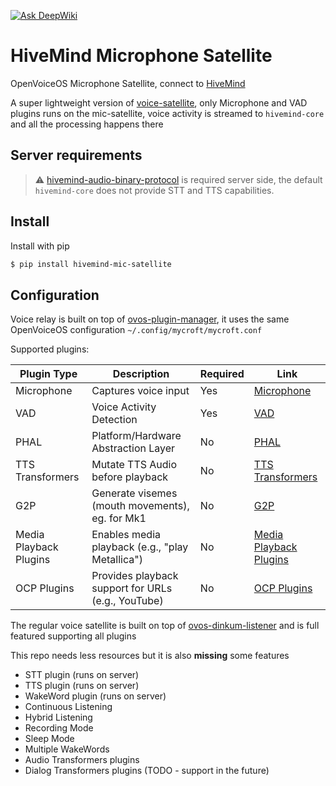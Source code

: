 [![Ask DeepWiki](https://deepwiki.com/badge.svg)](https://deepwiki.com/JarbasHiveMind/hivemind-mic-satellite)

# HiveMind Microphone Satellite

OpenVoiceOS Microphone Satellite, connect to [HiveMind](https://github.com/JarbasHiveMind/HiveMind-core)

A super lightweight version of [voice-satellite](https://github.com/JarbasHiveMind/HiveMind-voice-sat), only Microphone and VAD plugins runs on the mic-satellite, voice activity is streamed to `hivemind-core` and all the processing happens there

## Server requirements

> ⚠️ [hivemind-audio-binary-protocol](https://github.com/JarbasHiveMind/hivemind-audio-binary-protocol) is required server side, the default `hivemind-core` does not provide STT and TTS capabilities.

## Install

Install with pip

```bash
$ pip install hivemind-mic-satellite
```

## Configuration

Voice relay is built on top of [ovos-plugin-manager](https://github.com/OpenVoiceOS/ovos-plugin-manager), it uses the same OpenVoiceOS configuration `~/.config/mycroft/mycroft.conf`

Supported plugins:

| Plugin Type            | Description                                        | Required | Link                                                                                                       |
|------------------------|----------------------------------------------------|----------|------------------------------------------------------------------------------------------------------------|
| Microphone             | Captures voice input                               | Yes      | [Microphone](https://openvoiceos.github.io/ovos-technical-manual/mic_plugins/)                             |
| VAD                    | Voice Activity Detection                           | Yes      | [VAD](https://openvoiceos.github.io/ovos-technical-manual/vad_plugins/)                                    |
| PHAL                   | Platform/Hardware Abstraction Layer                | No       | [PHAL](https://openvoiceos.github.io/ovos-technical-manual/PHAL/)                                          |
| TTS Transformers       | Mutate TTS Audio before playback                   | No       | [TTS Transformers](https://openvoiceos.github.io/ovos-technical-manual/audio_service/#transformer-plugins) |
| G2P                    | Generate visemes (mouth movements), eg. for Mk1    | No       | [G2P](https://openvoiceos.github.io/ovos-technical-manual/g2p_plugins/)                                    |
| Media Playback Plugins | Enables media playback (e.g., "play Metallica")    | No       | [Media Playback Plugins](https://openvoiceos.github.io/ovos-technical-manual/media_plugins/)               |
| OCP Plugins            | Provides playback support for URLs (e.g., YouTube) | No       | [OCP Plugins](https://openvoiceos.github.io/ovos-technical-manual/ocp_plugins/)                            |

The regular voice satellite is built on top of [ovos-dinkum-listener](https://github.com/OpenVoiceOS/ovos-dinkum-listener) and is full featured supporting all plugins

This repo needs less resources but it is also **missing** some features

- STT plugin (runs on server)
- TTS plugin (runs on server)
- WakeWord plugin (runs on server)
- Continuous Listening
- Hybrid Listening
- Recording Mode
- Sleep Mode
- Multiple WakeWords
- Audio Transformers plugins
- Dialog Transformers plugins  (TODO - support in the future)
